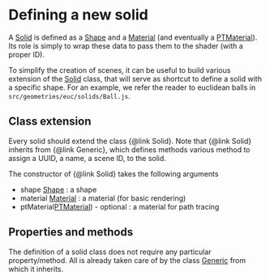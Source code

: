 # Defining a new solid

A [Solid](ref_solid) is defined as a [Shape](ref_shape) and a [Material](ref_material) (and eventually a [PTMaterial](ref_ptMaterial)). 
Its role is simply to wrap these data to pass them to the shader (with a proper ID).

To simplify the creation of scenes, it can be useful to build various extension of the [Solid](ref_solid) class, that will
serve as shortcut to define a solid with a specific shape. 
For an example, we refer the reader to euclidean balls
in `src/geometries/euc/solids/Ball.js`.

## Class extension

Every solid should extend the class {@link Solid}. Note that {@link Solid} inherits from {@link Generic}, which defines
methods various method to assign a UUID, a name, a scene ID, to the solid.

The constructor of {@link Solid} takes the following arguments

- shape [Shape](ref_shape) : a shape
- material [Material](ref_material) : a material (for basic rendering)
- ptMaterial[PTMaterial](ref_ptMaterial)) - optional : a material for path tracing

## Properties and methods

The definition of a solid class does not require any particular property/method. All is already taken care of by the
class [Generic](ref_generic) from which it inherits.
